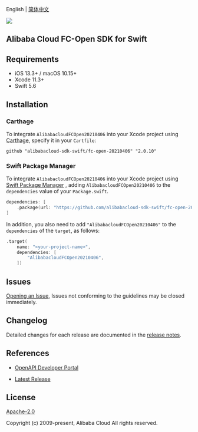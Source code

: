 English | [简体中文](README-CN.md)

![](https://aliyunsdk-pages.alicdn.com/icons/AlibabaCloud.svg)

## Alibaba Cloud FC-Open SDK for Swift

## Requirements

- iOS 13.3+ / macOS 10.15+
- Xcode 11.3+
- Swift 5.6

## Installation

### Carthage

To integrate `AlibabacloudFCOpen20210406` into your Xcode project using [Carthage](https://github.com/Carthage/Carthage), specify it in your `Cartfile`:

```ogdl
github "alibabacloud-sdk-swift/fc-open-20210406" "2.0.10"
```

### Swift Package Manager

To integrate `AlibabacloudFCOpen20210406` into your Xcode project using [Swift Package Manager](https://swift.org/package-manager/) , adding `AlibabacloudFCOpen20210406` to the `dependencies` value of your `Package.swift`.

```swift
dependencies: [
    .package(url: "https://github.com/alibabacloud-sdk-swift/fc-open-20210406.git", from: "2.0.10")
]
```

In addition, you also need to add `"AlibabacloudFCOpen20210406"` to the `dependencies` of the `target`, as follows:

```swift
.target(
    name: "<your-project-name>",
    dependencies: [
        "AlibabacloudFCOpen20210406",
    ])
```

## Issues

[Opening an Issue](https://github.com/alibabacloud-sdk-swift/fc-open-20210406/issues/new), Issues not conforming to the guidelines may be closed immediately.

## Changelog

Detailed changes for each release are documented in the [release notes](./ChangeLog.txt).

## References

* [OpenAPI Developer Portal](https://next.api.alibabacloud.com/home)
- [Latest Release](https://github.com/alibabacloud-sdk-swift/fc-open-20210406)

## License

[Apache-2.0](http://www.apache.org/licenses/LICENSE-2.0)

Copyright (c) 2009-present, Alibaba Cloud All rights reserved.

